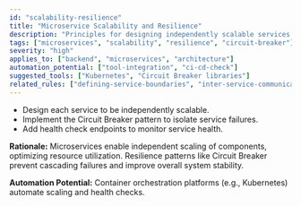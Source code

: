 ```yaml
---
id: "scalability-resilience"
title: "Microservice Scalability and Resilience"
description: "Principles for designing independently scalable services and implementing resilience patterns like Circuit Breaker."
tags: ["microservices", "scalability", "resilience", "circuit-breaker"]
severity: "high"
applies_to: ["backend", "microservices", "architecture"]
automation_potential: ["tool-integration", "ci-cd-check"]
suggested_tools: ["Kubernetes", "Circuit Breaker libraries"]
related_rules: ["defining-service-boundaries", "inter-service-communication", "system-scalability"]
---
```


- Design each service to be independently scalable.
- Implement the Circuit Breaker pattern to isolate service failures.
- Add health check endpoints to monitor service health.

**Rationale:** Microservices enable independent scaling of components, optimizing resource utilization. Resilience patterns like Circuit Breaker prevent cascading failures and improve overall system stability.

**Automation Potential:** Container orchestration platforms (e.g., Kubernetes) automate scaling and health checks.

